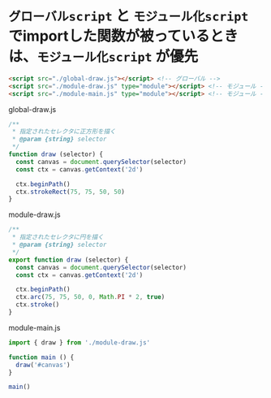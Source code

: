 # `グローバルscript` と `モジュール化script` でimportした関数が被っているときは、`モジュール化script` が優先

```html
<script src="./global-draw.js"></script> <!-- グローバル -->
<script src="./module-draw.js" type="module"></script> <!-- モジュール -->
<script src="./module-main.js" type="module"></script> <!-- モジュール -->
```

global-draw.js
```js
/**
 * 指定されたセレクタに正方形を描く
 * @param {string} selector
 */
function draw (selector) {
  const canvas = document.querySelector(selector)
  const ctx = canvas.getContext('2d')

  ctx.beginPath()
  ctx.strokeRect(75, 75, 50, 50)
}
```

module-draw.js
```js
/**
 * 指定されたセレクタに円を描く
 * @param {string} selector
 */
export function draw (selector) {
  const canvas = document.querySelector(selector)
  const ctx = canvas.getContext('2d')

  ctx.beginPath()
  ctx.arc(75, 75, 50, 0, Math.PI * 2, true)
  ctx.stroke()
}
```


module-main.js
```js
import { draw } from './module-draw.js'

function main () {
  draw('#canvas')
}

main()
```